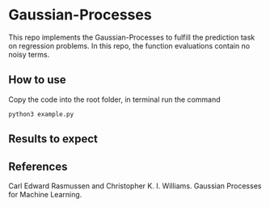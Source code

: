# Gaussian-Processes
This repo implements the Gaussian-Processes to fulfill the prediction task on regression problems.
In this repo, the function evaluations contain no noisy terms.

## How to use
Copy the code into the root folder, in terminal run the command
```
python3 example.py
```

## Results to expect


## References
Carl Edward Rasmussen and Christopher K. I. Williams. Gaussian Processes for Machine Learning.

